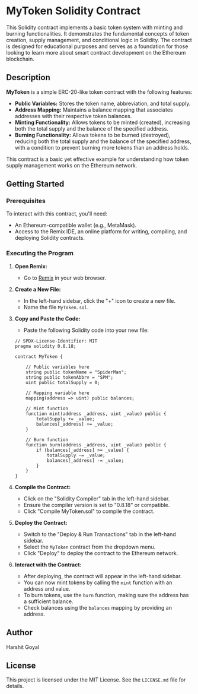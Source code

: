 # MyToken Solidity Contract

This Solidity contract implements a basic token system with minting and burning functionalities. It demonstrates the fundamental concepts of token creation, supply management, and conditional logic in Solidity. The contract is designed for educational purposes and serves as a foundation for those looking to learn more about smart contract development on the Ethereum blockchain.

## Description

**MyToken** is a simple ERC-20-like token contract with the following features:

- **Public Variables:** Stores the token name, abbreviation, and total supply.
- **Address Mapping:** Maintains a balance mapping that associates addresses with their respective token balances.
- **Minting Functionality:** Allows tokens to be minted (created), increasing both the total supply and the balance of the specified address.
- **Burning Functionality:** Allows tokens to be burned (destroyed), reducing both the total supply and the balance of the specified address, with a condition to prevent burning more tokens than an address holds.

This contract is a basic yet effective example for understanding how token supply management works on the Ethereum network.

## Getting Started

### Prerequisites

To interact with this contract, you'll need:

- An Ethereum-compatible wallet (e.g., MetaMask).
- Access to the Remix IDE, an online platform for writing, compiling, and deploying Solidity contracts.

### Executing the Program

1. **Open Remix:**
   - Go to [Remix](https://remix.ethereum.org/) in your web browser.

2. **Create a New File:**
   - In the left-hand sidebar, click the "+" icon to create a new file.
   - Name the file `MyToken.sol`.

3. **Copy and Paste the Code:**
   - Paste the following Solidity code into your new file:

   ```solidity
   // SPDX-License-Identifier: MIT
   pragma solidity 0.8.18;

   contract MyToken {

       // Public variables here
       string public tokenName = "SpiderMan";
       string public tokenAbbrv = "SPM";
       uint public totalSupply = 0;

       // Mapping variable here
       mapping(address => uint) public balances;

       // Mint function
       function mint(address _address, uint _value) public {
           totalSupply += _value;
           balances[_address] += _value;
       }

       // Burn function
       function burn(address _address, uint _value) public {
           if (balances[_address] >= _value) {
               totalSupply -= _value;
               balances[_address] -= _value;
           }
       }
   }
   ```

4. **Compile the Contract:**
   - Click on the "Solidity Compiler" tab in the left-hand sidebar.
   - Ensure the compiler version is set to "0.8.18" or compatible.
   - Click "Compile MyToken.sol" to compile the contract.

5. **Deploy the Contract:**
   - Switch to the "Deploy & Run Transactions" tab in the left-hand sidebar.
   - Select the `MyToken` contract from the dropdown menu.
   - Click "Deploy" to deploy the contract to the Ethereum network.

6. **Interact with the Contract:**
   - After deploying, the contract will appear in the left-hand sidebar.
   - You can now mint tokens by calling the `mint` function with an address and value.
   - To burn tokens, use the `burn` function, making sure the address has a sufficient balance.
   - Check balances using the `balances` mapping by providing an address.

## Author

Harshit Goyal

## License

This project is licensed under the MIT License. See the `LICENSE.md` file for details.
